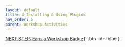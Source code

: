 ```yaml
---
layout: default
title: 4-Installing & Using Plugins
nav_order: 5
parent: Workshop Activities
---
```


[NEXT STEP: Earn a Workshop Badge](informal-credentials.html){: .btn .btn-blue }
